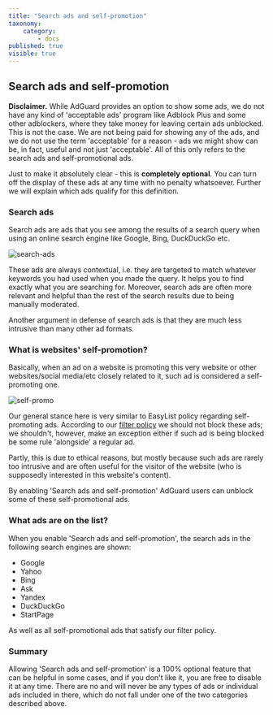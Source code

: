 ```yaml
---
title: "Search ads and self-promotion"
taxonomy:
    category:
        - docs
published: true
visible: true
---
```

## Search ads and self-promotion

**Disclaimer.** While AdGuard provides an option to show some ads, we do not have any kind of 'acceptable ads' program like Adblock Plus and some other adblockers, where they take money for leaving certain ads unblocked. This is not the case. We are not being paid for showing any of the ads, and we do not use the term 'acceptable' for a reason - ads we might show can be, in fact, useful and not just 'acceptable'. All of this only refers to the search ads and self-promotional ads.

Just to make it absolutely clear - this is **completely optional**. You can turn off the display of these ads at any time with no penalty whatsoever. Further we will explain which ads qualify for this definition.

### Search ads

Search ads are ads that you see among the results of a search query when using an online search engine like Google, Bing, DuckDuckGo etc. 

![search-ads](https://user-images.githubusercontent.com/28726429/27697369-b3d2556e-5cfc-11e7-9203-3c95a7de7c28.png)

These ads are always contextual, i.e. they are targeted to match whatever keywords you had used when you made the query. It helps you to find exactly what you are searching for. Moreover, search ads are often more relevant and helpful than the rest of the search results due to being manually moderated.  

Another argument in defense of search ads is that they are much less intrusive than many other ad formats.

### What is websites' self-promotion?

Basically, when an ad on a website is promoting this very website or other websites/social media/etc closely related to it, such ad is considered a self-promoting one.

![self-promo](https://user-images.githubusercontent.com/8577533/27700604-c9b6f330-5d06-11e7-8ac9-1a9120f720c8.png)

Our general stance here is very similar to EasyList policy regarding self-promoting ads. According to our [filter policy](https://kb.adguard.com/general/adguard-filter-policy) we should not block these ads; we shouldn't, however, make an exception either if such ad is being blocked be some rule 'alongside' a regular ad.

Partly, this is due to ethical reasons, but mostly because such ads are rarely too intrusive and are often useful for the visitor of the website (who is supposedly interested in this website's content).

By enabling 'Search ads and self-promotion' AdGuard users can unblock some of these self-promotional ads. 
 
### What ads are on the list?

When you enable 'Search ads and self-promotion', the search ads in the following search engines are shown:

* Google
* Yahoo
* Bing
* Ask
* Yandex
* DuckDuckGo
* StartPage

As well as all self-promotional ads that satisfy our filter policy.

### Summary

Allowing 'Search ads and self-promotion' is a 100% optional feature that can be helpful in some cases, and if you don't like it, you are free to disable it at any time. There are no and will never be any types of ads or individual ads included in there, which do not fall under one of the two categories described above.
